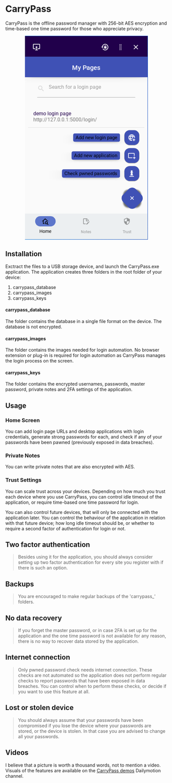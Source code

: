 # CarryPass

CarryPass is the offline password manager with 256-bit AES encryption and time-based one time password for those who appreciate privacy.

<p align="center">
<img src="https://github.com/racz-zoltan/carrypass/blob/main/carrypass_demo_image.png">
</p>


## Installation

Exctract the files to a USB storage device, and launch the CarryPass.exe application.
The application creates three folders in the root folder of your device:

1. carrypass_database
2. carrypass_images
3. carrypass_keys

#### carrypass_database

The folder contains the database in a single file format on the device. The database is not encrypted.

#### carrypass_images

The folder contains the images needed for login automation. No browser extension or plug-in is required for login automation as CarryPass manages the login process on the screen.

#### carrypass_keys

The folder contains the encrypted usernames, passwords, master password, private notes and 2FA settings of the application.

## Usage

### Home Screen

You can add login page URLs and desktop applications with login credentials, generate strong passwords for each, and check if any of your passwords have been pawned (previously exposed in data breaches).

### Private Notes

You can write private notes that are also encrypted with AES.

### Trust Settings

You can scale trust across your devices. Depending on how much you trust each device where you use CarryPass, 
you can control idle timeout of the application, or require time-based one time password for login.

You can also control future devices, that will only be connected with the application later. You can control
the behaviour of the application in relation with that future device; how long idle timeout should be, or whether to require
a second factor of authentication for login or not.


## Two factor authentication

> Besides using it for the application, you should always consider setting up two factor authentication for every site you register with if there is such an option.

## Backups

> You are encouraged to make regular backups of the 'carrypass_' folders.

## No data recovery

> If you forget the master password, or in case 2FA is set up for the application and the one time password is not available for any reason, there is no way to recover data stored by the application.

## Internet connection

> Only pwned password check needs internet connection. These checks are not automated so the application does not perform regular checks to report passwords that have been exposed in data breaches. 
You can control when to perform these checks, or decide if you want to use this feature at all.

## Lost or stolen device

> You should always assume that your passwords have been compromised if you lose the device where your passwords are stored, or the device is stolen. In that case you are advised to change all your passwords.


## Videos

I believe that a picture is worth a thousand words, not to mention a video.
Visuals of the features are available on the [CarryPass demos](https://www.dailymotion.com/video/x8dgjq0?playlist=x7kt5t) Dailymotion channel.

